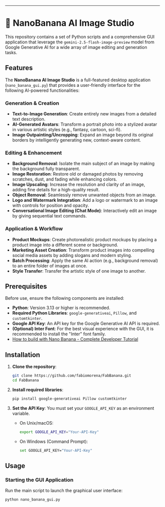 -----

# 🍌 NanoBanana AI Image Studio

This repository contains a set of Python scripts and a comprehensive GUI application that leverage the `gemini-2.5-flash-image-preview` model from Google Generative AI for a wide array of image editing and generation tasks.

## Features

The **NanoBanana AI Image Studio** is a full-featured desktop application (`nano_banana_gui.py`) that provides a user-friendly interface for the following AI-powered functionalities:

### Generation & Creation

  * **Text-to-Image Generation**: Create entirely new images from a detailed text description.
  * **AI-Generated Avatars**: Transform a portrait photo into a stylized avatar in various artistic styles (e.g., fantasy, cartoon, sci-fi).
  * **Image Outpainting/Uncropping**: Expand an image beyond its original borders by intelligently generating new, context-aware content.

### Editing & Enhancement

  * **Background Removal**: Isolate the main subject of an image by making the background fully transparent.
  * **Image Restoration**: Restore old or damaged photos by removing scratches, dust, and fading while enhancing colors.
  * **Image Upscaling**: Increase the resolution and clarity of an image, adding fine details for a high-quality result.
  * **Object Removal**: Seamlessly remove unwanted objects from an image.
  * **Logo and Watermark Integration**: Add a logo or watermark to an image with controls for position and opacity.
  * **Conversational Image Editing (Chat Mode)**: Interactively edit an image by giving sequential text commands.

### Application & Workflow

  * **Product Mockups**: Create photorealistic product mockups by placing a product image into a different scene or background.
  * **Marketing Asset Creation**: Transform product images into compelling social media assets by adding slogans and modern styling.
  * **Batch Processing**: Apply the same AI action (e.g., background removal) to an entire folder of images at once.
  * **Style Transfer**: Transfer the artistic style of one image to another.

## Prerequisites

Before use, ensure the following components are installed:

  * **Python**: Version 3.13 or higher is recommended.
  * **Required Python Libraries**: `google-generativeai`, `Pillow`, and `customtkinter`.
  * **Google API Key**: An API key for the Google Generative AI API is required.
  * **(Optional) Inter Font**: For the best visual experience with the GUI, it is recommended to install the "Inter" font family.
  * [How to build with Nano Banana - Complete Developer Tutorial](https://dev.to/googleai/how-to-build-with-nano-banana-complete-developer-tutorial-646)

## Installation

1.  **Clone the repository**:

    ```bash
    git clone https://github.com/fabiomorena/FabBanana.git
    cd FabBanana
    ```

2.  **Install required libraries**:

    ```bash
    pip install google-generativeai Pillow customtkinter
    ```

3.  **Set the API Key**:
    You must set your `GOOGLE_API_KEY` as an environment variable.

      * On Unix/macOS:
        ```bash
        export GOOGLE_API_KEY="Your-API-Key"
        ```
      * On Windows (Command Prompt):
        ```bash
        set GOOGLE_API_KEY="Your-API-Key"
        ```

## Usage

### Starting the GUI Application

Run the main script to launch the graphical user interface:

```bash
python nano_banana_gui.py
```